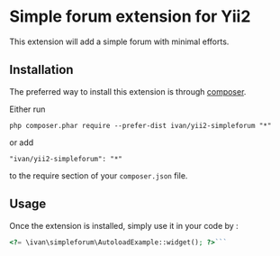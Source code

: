 Simple forum extension for Yii2
===============================
This extension will add a simple forum with minimal efforts.

Installation
------------

The preferred way to install this extension is through [composer](http://getcomposer.org/download/).

Either run

```
php composer.phar require --prefer-dist ivan/yii2-simpleforum "*"
```

or add

```
"ivan/yii2-simpleforum": "*"
```

to the require section of your `composer.json` file.


Usage
-----

Once the extension is installed, simply use it in your code by  :

```php
<?= \ivan\simpleforum\AutoloadExample::widget(); ?>```